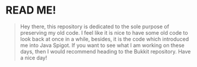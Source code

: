 # READ ME!
>Hey there, this repository is dedicated to the sole purpose of preserving my old code.
>I feel like it is nice to have some old code to look back at once in a while, besides, it is the code which introduced me into Java Spigot.
>If you want to see what I am working on these days, then I would recommend heading to the Bukkit repository.  Have a nice day!